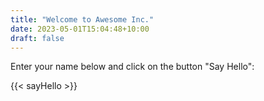 ```yaml
---
title: "Welcome to Awesome Inc."
date: 2023-05-01T15:04:48+10:00
draft: false
---
```

Enter your name below and click on the button "Say Hello":

{{< sayHello >}}

